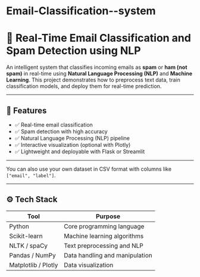 # Email-Classification--system

# 📧 Real-Time Email Classification and Spam Detection using NLP

An intelligent system that classifies incoming emails as **spam** or **ham (not spam)** in real-time using **Natural Language Processing (NLP)** and **Machine Learning**. This project demonstrates how to preprocess text data, train classification models, and deploy them for real-time prediction.

---

## 🚀 Features

- ✅ Real-time email classification
- ✅ Spam detection with high accuracy
- ✅ Natural Language Processing (NLP) pipeline
- ✅ Interactive visualization (optional with Plotly)
- ✅ Lightweight and deployable with Flask or Streamlit

---


You can also use your own dataset in CSV format with columns like `["email", "label"]`.

---

## ⚙️ Tech Stack

| Tool          | Purpose                           |
|---------------|-----------------------------------|
| Python        | Core programming language         |
| Scikit-learn  | Machine learning algorithms       |
| NLTK / spaCy  | Text preprocessing and NLP        |
| Pandas / NumPy| Data handling and manipulation    |
| Matplotlib / Plotly | Data visualization         |




